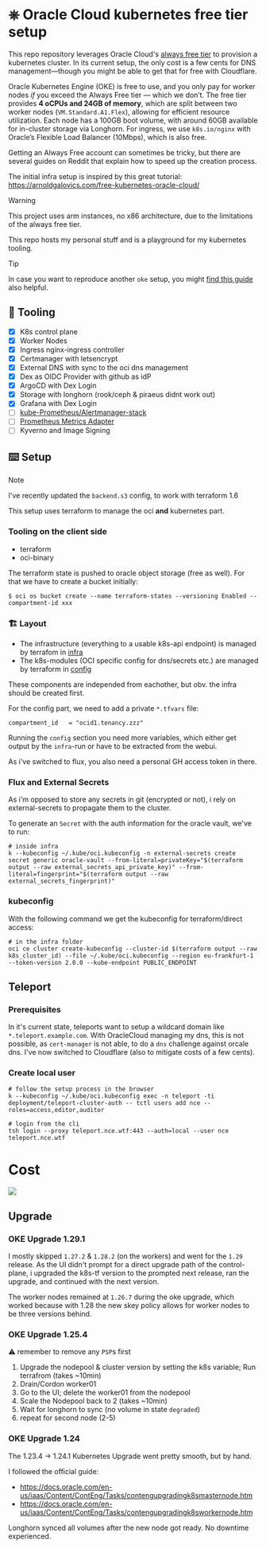 # ⎈ Oracle Cloud kubernetes free tier setup

This repo repository leverages Oracle Cloud's [always free tier](https://blogs.oracle.com/cloud-infrastructure/post/oracle-builds-out-their-portfolio-of-oracle-cloud-infrastructure-always-free-services) to provision a kubernetes cluster.
In its current setup, the only cost is a few cents for DNS management—though
you might be able to get that for free with Cloudflare.

Oracle Kubernetes Engine (OKE) is free to use, and you only pay for worker
nodes _if_ you exceed the Always Free tier — which we don’t.
The free tier provides **4 oCPUs and 24GB of memory**, which are split between two
worker nodes (`VM.Standard.A1.Flex`), allowing for efficient resource
utilization. Each node has a 100GB boot volume, with around 60GB available for
in-cluster storage via Longhorn. For ingress, we use `k8s.io/nginx` with Oracle’s
Flexible Load Balancer (10Mbps), which is also free.

Getting an Always Free account can sometimes be tricky, but there are several
guides on Reddit that explain how to speed up the creation process.

The initial infra setup is inspired by this great tutorial: https://arnoldgalovics.com/free-kubernetes-oracle-cloud/

> [!WARNING]
> This project uses arm instances, no x86 architecture, due to the limitations
> of the always free tier.

This repo hosts my personal stuff and is a playground for my kubernetes tooling.

> [!TIP]
> In case you want to reproduce another `oke` setup, you might [find this guide](https://github.com/piontec/free-oci-kubernetes)
> also helpful.

## :wrench: Tooling

- [x] K8s control plane
- [x] Worker Nodes
- [x] Ingress
      nginx-ingress controller
- [x] Certmanager
      with letsencrypt
- [x] External DNS
      with sync to the oci dns management
- [x] Dex as OIDC Provider with github as idP
- [x] ArgoCD with Dex Login
- [x] Storage
      with longhorn (rook/ceph & piraeus didnt work out)
- [x] Grafana with Dex Login
- [ ] [kube-Prometheus/Alertmanager-stack](https://github.com/prometheus-community/helm-charts/blob/main/charts/kube-prometheus-stack/README.md)
- [ ] [Prometheus Metrics Adapter](https://github.com/kubernetes-sigs/prometheus-adapter)
- [ ] Kyverno and Image Signing

## :keyboard: Setup
> [!Note]
> I've recently updated the `backend.s3` config, to work with terraform 1.6

This setup uses terraform to manage the oci **and** kubernetes part.

### Tooling on the client side

- terraform
- oci-binary

The terraform state is pushed to oracle object storage (free as well). For that
we have to create a bucket initially:

```
$ oci os bucket create --name terraform-states --versioning Enabled --compartment-id xxx
```

### 🏗️ Layout
* The infrastructure (everything to a usable k8s-api endpoint) is managed by
terrafom in [infra](infra/)
* The k8s-modules (OCI specific config for dns/secrets etc.) are managed by terraform in [config](config/)

These components are independed from eachother, but obv. the infra should
be created first.

For the config part, we need to add a private `*.tfvars` file:
```
compartment_id   = "ocid1.tenancy.zzz"
```

Running the `config` section you need more variables, which either get output
by the `infra`-run or have to be extracted from the webui.

As i've switched to flux, you also need a personal GH access token in there.

### Flux and External Secrets

As i'm opposed to store any secrets in git (encrypted or not), i rely on
external-secrets to propagate them to the cluster.

To generate an `Secret` with the auth information for the oracle vault, we've to run:

```
# inside infra
k --kubeconfig ~/.kube/oci.kubeconfig -n external-secrets create secret generic oracle-vault --from-literal=privateKey="$(terraform output --raw external_secrets_api_private_key)" --from-literal=fingerprint="$(terraform output --raw external_secrets_fingerprint)"

```
### kubeconfig

With the following command we get the kubeconfig for terraform/direct access:

```
# in the infra folder
oci ce cluster create-kubeconfig --cluster-id $(terraform output --raw k8s_cluster_id) --file ~/.kube/oci.kubeconfig --region eu-frankfurt-1 --token-version 2.0.0 --kube-endpoint PUBLIC_ENDPOINT
```

## Teleport
### Prerequisites
In it's current state, teleports want to setup a wildcard domain like `*.teleport.example.com`.
With OracleCloud managing my dns, this is not possible, as `cert-manager` is not
able, to do a `dns` challenge against orcale dns.
I've now switched to Cloudflare (also to mitigate costs of a few cents).


### Create local user

```
# follow the setup process in the browser
k --kubeconfig ~/.kube/oci.kubeconfig exec -n teleport -ti deployment/teleport-cluster-auth -- tctl users add nce --roles=access,editor,auditor

# login from the cli
tsh login --proxy teleport.nce.wtf:443 --auth=local --user nce teleport.nce.wtf
```

# Cost

![](docs/cost.aug.oct.22.png)

## Upgrade

### OKE Upgrade 1.29.1

I mostly skipped `1.27.2` & `1.28.2` (on the workers) and went for the `1.29` release. As the UI didn't
prompt for a direct upgrade path of the control-plane, i upgraded the k8s-tf
version to the prompted next release, ran the upgrade, and continued with the next version.

The worker nodes remained at `1.26.7` during the oke upgrade, which worked because with 1.28
the new skey policy allows for worker nodes to be three versions behind.

### OKE Upgrade 1.25.4

:warning: remember to remove any `PSP`s first

1. Upgrade the nodepool & cluster version by setting the k8s variable; Run terrafrom (takes ~10min)
2. Drain/Cordon worker01
3. Go to the UI; delete the worker01 from the nodepool
4. Scale the Nodepool back to 2 (takes ~10min)
5. Wait for longhorn to sync (no volume in state `degraded`)
6. repeat for second node (2-5)

### OKE Upgrade 1.24

The 1.23.4 -> 1.24.1 Kubernetes Upgrade went pretty smooth, but by hand.

I followed the official guide:

- https://docs.oracle.com/en-us/iaas/Content/ContEng/Tasks/contengupgradingk8smasternode.htm
- https://docs.oracle.com/en-us/iaas/Content/ContEng/Tasks/contengupgradingk8sworkernode.htm

Longhorn synced all volumes after the new node got ready. No downtime experienced.
